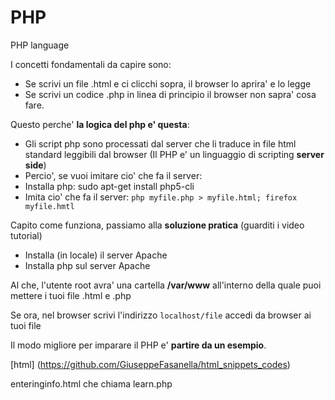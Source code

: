 # PHP
PHP language

I concetti fondamentali da capire sono:

* Se scrivi un file .html e ci clicchi sopra, il browser lo aprira' e lo legge
* Se scrivi un codice .php in linea di principio il browser non sapra' cosa fare. 

Questo perche' **la logica del php e' questa**:
* Gli script php sono processati dal server che li traduce in file html standard leggibili dal browser (Il PHP e' un linguaggio di scripting **server side**)
* Percio', se vuoi imitare cio' che fa il server:
* Installa php: sudo apt-get install php5-cli
* Imita cio' che fa il server: `php myfile.php > myfile.html; firefox myfile.hmtl`

Capito come funziona, passiamo alla **soluzione pratica** (guarditi i video tutorial)
* Installa (in locale) il server Apache
* Installa php sul server Apache

Al che, l'utente root avra' una cartella **/var/www** all'interno della quale puoi mettere i tuoi file .html e .php

Se ora, nel browser scrivi l'indirizzo `localhost/file` accedi da browser ai tuoi file

Il modo migliore per imparare il PHP e' **partire da un esempio**.

[html] (https://github.com/GiuseppeFasanella/html_snippets_codes)

enteringinfo.html che chiama learn.php
